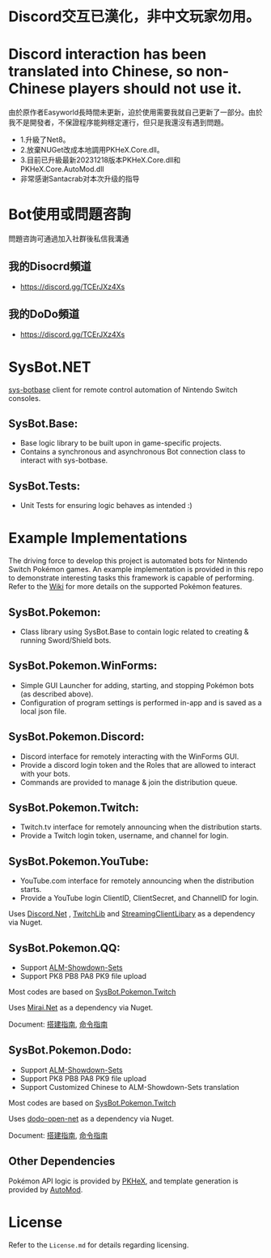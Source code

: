 # Discord交互已漢化，非中文玩家勿用。
# Discord interaction has been translated into Chinese, so non-Chinese players should not use it.
由於原作者Easyworld長時間未更新，迫於使用需要我就自己更新了一部分。由於我不是開發者，不保證程序能夠穩定運行，但只是我還沒有遇到問題。
- 1.升級了Net8。
- 2.放棄NUGet改成本地調用PKHeX.Core.dll。
- 3.目前已升級最新20231218版本PKHeX.Core.dll和PKHeX.Core.AutoMod.dll
-  非常感谢Santacrab对本次升级的指导
# Bot使用或問題咨詢
問題咨詢可通過加入社群後私信我溝通
## 我的Disocrd頻道
- https://discord.gg/TCErJXz4Xs
## 我的DoDo頻道
- https://discord.gg/TCErJXz4Xs
# SysBot.NET

[sys-botbase](https://github.com/olliz0r/sys-botbase) client for remote control automation of Nintendo Switch consoles.

## SysBot.Base:
- Base logic library to be built upon in game-specific projects.
- Contains a synchronous and asynchronous Bot connection class to interact with sys-botbase.

## SysBot.Tests:
- Unit Tests for ensuring logic behaves as intended :)

# Example Implementations

The driving force to develop this project is automated bots for Nintendo Switch Pokémon games. An example implementation is provided in this repo to demonstrate interesting tasks this framework is capable of performing. Refer to the [Wiki](https://github.com/kwsch/SysBot.NET/wiki) for more details on the supported Pokémon features.

## SysBot.Pokemon:
- Class library using SysBot.Base to contain logic related to creating & running Sword/Shield bots.

## SysBot.Pokemon.WinForms:
- Simple GUI Launcher for adding, starting, and stopping Pokémon bots (as described above).
- Configuration of program settings is performed in-app and is saved as a local json file.

## SysBot.Pokemon.Discord:
- Discord interface for remotely interacting with the WinForms GUI.
- Provide a discord login token and the Roles that are allowed to interact with your bots.
- Commands are provided to manage & join the distribution queue.

## SysBot.Pokemon.Twitch:
- Twitch.tv interface for remotely announcing when the distribution starts.
- Provide a Twitch login token, username, and channel for login.

## SysBot.Pokemon.YouTube:
- YouTube.com interface for remotely announcing when the distribution starts.
- Provide a YouTube login ClientID, ClientSecret, and ChannelID for login.

Uses [Discord.Net](https://github.com/discord-net/Discord.Net) , [TwitchLib](https://github.com/TwitchLib/TwitchLib) and [StreamingClientLibary](https://github.com/SaviorXTanren/StreamingClientLibrary) as a dependency via Nuget.

## SysBot.Pokemon.QQ:
- Support [ALM-Showdown-Sets](https://github.com/architdate/PKHeX-Plugins/wiki/ALM-Showdown-Sets)
- Support PK8 PB8 PA8 PK9 file upload

Most codes are based on [SysBot.Pokemon.Twitch](https://github.com/kwsch/SysBot.NET/tree/master/SysBot.Pokemon.Twitch)

Uses [Mirai.Net](https://github.com/SinoAHpx/Mirai.Net) as a dependency via Nuget.

Document: [搭建指南](https://github.com/easyworld/SysBot.NET/tree/master/SysBot.Pokemon.QQ), [命令指南](https://docs.qq.com/doc/DSVlldkxMSW92VXZF)

## SysBot.Pokemon.Dodo:
- Support [ALM-Showdown-Sets](https://github.com/architdate/PKHeX-Plugins/wiki/ALM-Showdown-Sets)
- Support PK8 PB8 PA8 PK9 file upload
- Support Customized Chinese to ALM-Showdown-Sets translation

Most codes are based on [SysBot.Pokemon.Twitch](https://github.com/kwsch/SysBot.NET/tree/master/SysBot.Pokemon.Twitch)

Uses [dodo-open-net](https://github.com/dodo-open/dodo-open-net) as a dependency via Nuget.

Document: [搭建指南](https://docs.qq.com/doc/DSVVZZk9saUNTeHNn), [命令指南](https://docs.qq.com/doc/DSVlldkxMSW92VXZF)

## Other Dependencies
Pokémon API logic is provided by [PKHeX](https://github.com/kwsch/PKHeX/), and template generation is provided by [AutoMod](https://github.com/architdate/PKHeX-Plugins/).

# License
Refer to the `License.md` for details regarding licensing.
